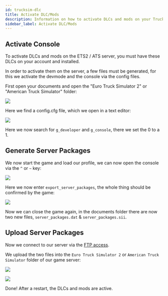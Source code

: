 ```yaml
---
id: trucksim-dlc
title: Activate DLC/Mods
description: Information on how to activate DLCs and mods on your Trucksim server
sidebar_label: Activate DLC/Mods
---
```


## Activate Console

To activate DLCs and mods on the ETS2 / ATS server, you must have these DLCs on your account and installed.

In order to activate them on the server, a few files must be generated, for this we activate the devmode and the console via the config files.

First open your documents and open the "Euro Truck Simulator 2" or "American Truck Simulator" folder:

![](https://screensaver01.zap-hosting.com/index.php/s/tD6oWBabHbQT8ox/preview)

Here we find a config.cfg file, which we open in a text editor:

![](https://screensaver01.zap-hosting.com/index.php/s/85YWmD3ZYjwKJCt/preview)

Here we now search for `g_developer` and `g_console`, there we set the 0 to a 1.

## Generate Server Packages

We now start the game and load our profile, we can now open the console via the `^` or `~` key:

![](https://screensaver01.zap-hosting.com/index.php/s/GMm2BJzJ39fZtY2/preview)

Here we now enter `export_server_packages`, the whole thing should be confirmed by the game:

![](https://screensaver01.zap-hosting.com/index.php/s/TpsqKad3wW6ptKD/preview)

Now we can close the game again, in the documents folder there are now two new files, `server_packages.dat` & `server_packages.sii`.

## Upload Server Packages

Now we connect to our server via the [FTP access](gameserver-ftpaccess.md).

We upload the two files into the `Euro Truck Simulator 2` or `American Truck Simulator` folder of our game server:

![](https://screensaver01.zap-hosting.com/index.php/s/ncNABqLSS5ksJx3/preview)

![](https://screensaver01.zap-hosting.com/index.php/s/dsspM5o7GN8YiJN/preview)

Done! After a restart, the DLCs and mods are active.


